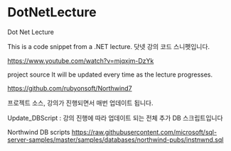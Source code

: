 # DotNetLecture
Dot Net Lecture

This is a code snippet from a .NET lecture.
닷넷 강의 코드 스니펫입니다.

https://www.youtube.com/watch?v=mjqxjm-DzYk

project source It will be updated every time as the lecture progresses.

https://github.com/rubyonsoft/Northwind7

프로젝트 소스, 강의가 진행되면서 매번 업데이트 됩니다.

Update_DBScript : 강의 진행에 따라 업데이트 되는 전체 추가 DB 스크립트입니다

Northwind DB scripts 
https://raw.githubusercontent.com/microsoft/sql-server-samples/master/samples/databases/northwind-pubs/instnwnd.sql
